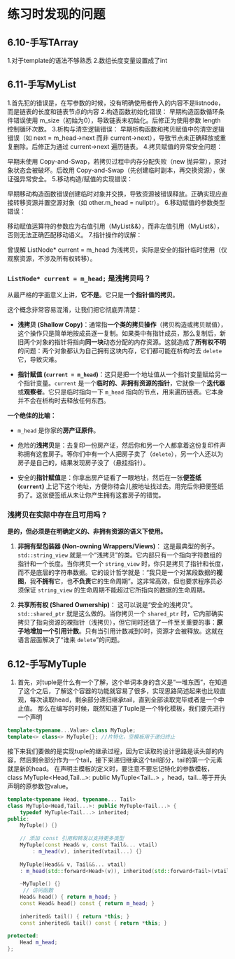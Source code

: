 # 练习时发现的问题

## 6.10-手写TArray

1.对于template的语法不够熟悉
2.数组长度变量设置成了int

## 6.11-手写MyList

1.首先犯的错误是，在写参数的时候，没有明确使用者传入的内容不是listnode，而是链表的长度和链表节点的内容
2.构造函数初始化错误：
早期构造函数循环条件错误使用 m_size（初始为0），导致链表未初始化。后修正为使用参数 length 控制循环次数。
3.析构与清空逻辑错误：
早期析构函数和拷贝赋值中的清空逻辑错误（如 next = m_head->next 而非 current->next），导致节点未正确释放或重复删除。后修正为通过 current->next 遍历链表。
4.拷贝赋值的异常安全问题：

早期未使用 Copy-and-Swap，若拷贝过程中内存分配失败（new 抛异常），原对象状态会被破坏。后改用 Copy-and-Swap（先创建临时副本，再交换资源），保证强异常安全。
5.移动构造/赋值的实现错误：

早期移动构造函数错误创建临时对象并交换，导致资源被错误释放。正确实现应直接转移资源并置空源对象（如 other.m_head = nullptr）。
6.移动赋值的参数类型错误：

移动赋值运算符的参数应为右值引用（MyList&&），而非左值引用（MyList&），否则无法正确匹配移动语义。
7.指针操作的误解：

曾误解 ListNode* current = m_head 为浅拷贝，实际是安全的指针临时使用（仅观察资源，不涉及所有权转移）。
  
### `ListNode* current = m_head;` 是浅拷贝吗？

从最严格的字面意义上讲，**它不是**。它只是**一个指针值的拷贝**。

这个概念非常容易混淆，让我们把它彻底弄清楚：

* **浅拷贝 (Shallow Copy)**：通常指**一个类的拷贝操作**（拷贝构造或拷贝赋值），这个操作只是简单地按成员逐一复制。如果类中有指针成员，那么复制后，新旧两个对象的指针将指向**同一块**动态分配的内存资源。这就造成了**所有权不明**的问题：两个对象都认为自己拥有这块内存，它们都可能在析构时去 `delete` 它，导致灾难。

* **指针赋值 (`current = m_head`)**：这只是把一个地址值从一个指针变量赋给另一个指针变量。`current` 是一个**临时的、非拥有资源的指针**，它就像一个**迭代器**或**观察者**。它只是临时指向一下 `m_head` 指向的节点，用来遍历链表。它本身并不会在析构时去释放任何东西。

**一个绝佳的比喻：**

* `m_head` 是你家的**房产证原件**。
  
* 危险的**浅拷贝**是：去复印一份房产证，然后你和另一个人都拿着这份复印件声称拥有这套房子。等你们中有一个人把房子卖了（`delete`），另一个人还以为房子是自己的，结果发现房子没了（悬挂指针）。
* 安全的**指针赋值**是：你拿出房产证看了一眼地址，然后在一张**便签纸 (`current`)** 上记下这个地址，方便你待会儿按地址找过去。用完后你把便签纸扔了。这张便签纸从未让你产生拥有这套房子的错觉。

### 浅拷贝在实际中存在且可用吗？

**是的，但必须是在明确定义的、非拥有资源的语义下使用。**

1. **非拥有型包装器 (Non-owning Wrappers/Views)**：
    这是最典型的例子。`std::string_view` 就是一个“浅拷贝”的类。它内部只有一个指向字符数组的指针和一个长度。当你拷贝一个 `string_view` 时，你只是拷贝了指针和长度，而不是底层的字符串数据。它的设计哲学就是：“我只是一个对某段数据的**视图**，我**不拥有**它，也**不负责**它的生命周期”。这非常高效，但也要求程序员必须保证 `string_view` 的生命周期不能超过它所指向的数据的生命周期。

2. **共享所有权 (Shared Ownership)**：
    这可以说是“安全的浅拷贝”。`std::shared_ptr` 就是这么做的。当你拷贝一个 `shared_ptr` 时，它内部确实拷贝了指向资源的裸指针（浅拷贝），但它同时还做了一件至关重要的事：**原子地增加一个引用计数**。只有当引用计数减到0时，资源才会被释放。这就在语言层面解决了“谁来 `delete`”的问题。

## 6.12-手写MyTuple

1. 首先，对tuple是什么有一个了解，这个单词本身的含义是“一堆东西”，在知道了这个之后，了解这个容器的功能就容易了很多，实现思路简述起来也比较直观，每次读取head，剩余部分递归继承tail，直到全部读取完毕或者是一个中止值。
那么在编写的时候，既然知道了Tuple是一个特化模板，我们要先进行一个声明

```C++
template<typename...Value> class MyTuple;
template<> class<> MyTuple{}; //片特化，空模板用于递归终止
```

接下来我们要做的是实现tuple的继承过程，因为它读取的设计思路是读头部的内容，然后剩余部分作为一个tail，接下来递归继承这个tail部分，tail的第一个元素就是新的head。
在声明主模板的定义时，要注意不要忘记特化的参数模板，class MyTuple<Head,Tail...>: public MyTuple<Tail...> ，head，tail...等于开头声明的原参数包value。

```C++
template<typename Head, typename... Tail>
class MyTuple<Head,Tail...>: public MyTuple<Tail...> {
    typedef MyTuple<Tail...> inherited;
public:
    MyTuple() {}
    
    // 添加 const 引用和转发以支持更多类型
    MyTuple(const Head& v, const Tail&... vtail)
        : m_head(v), inherited(vtail...) {}
    
    MyTuple(Head&& v, Tail&&... vtail)
    : m_head(std::forward<Head>(v)), inherited(std::forward<Tail>(vtail)...) {}
    
    ~MyTuple() {}
     // 访问函数
    Head& head() { return m_head; }
    const Head& head() const { return m_head; }
    
    inherited& tail() { return *this; }
    const inherited& tail() const { return *this; }
    
protected:
    Head m_head;
};
```

